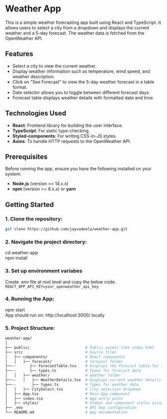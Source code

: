 # Weather App

This is a simple weather forecasting app built using React and TypeScript. It allows users to select a city from a dropdown and displays the current weather and a 5-day forecast. The weather data is fetched from the OpenWeather API.

## Features
- Select a city to view the current weather.
- Display weather information such as temperature, wind speed, and weather description.
- Click on "See Forecast" to view the 5-day weather forecast in a table format.
- Date selector allows you to toggle between different forecast days.
- Forecast table displays weather details with formatted date and time.

## Technologies Used
- **React**: Frontend library for building the user interface.
- **TypeScript**: For static type-checking.
- **Styled-components**: For writing CSS-in-JS styles.
- **Axios**: To handle HTTP requests to the OpenWeather API.

## Prerequisites
Before running the app, ensure you have the following installed on your system:
- **Node.js** (version >= 14.x.x)
- **npm** (version >= 6.x.x) or **yarn**

## Getting Started

### 1. Clone the repository:
```bash
git clone https://github.com/jayvadwala/weather-app.git
```

### 2. Navigate the project directory:
cd weather-app
<br>
npm install

### 3. Set up environment variabes
Create .env file at root level and copy the below code:<br>
`REACT_APP_API_KEY=your_openweather_api_key`

### 4. Running the App:
npm start<br>
App should run on: http://localhost:3000/ locally


### 5. Project Structure:
```bash
weather-app/
│
├── public/                         # Public assets like index.html
├── src/                            # Source files
│   ├── components/                 # React components
│   │   ├── forecast/               # forecast folder 
├──--      ├── ForecastTable.tsx    # Displays the forecast table for the selected date
├──--      ├── types.ts             # Types for forecast data
│   │   ├── weather/                # weather folder
├──--   │   ├── WeatherDetails.tsx  # Displays current weather details
├──--       ├── types.ts            # Types for weather data 
│   │   ├── CitySelect.tsx          # City selection dropdown
│   ├── App.tsx                     # Main App component
│   ├── index.tsx                   # App entry point
│   ├── styles/                     # Global and component styles using styled-components
├── .env                            # API key configuration
└── README.md                       # App documentation
```
